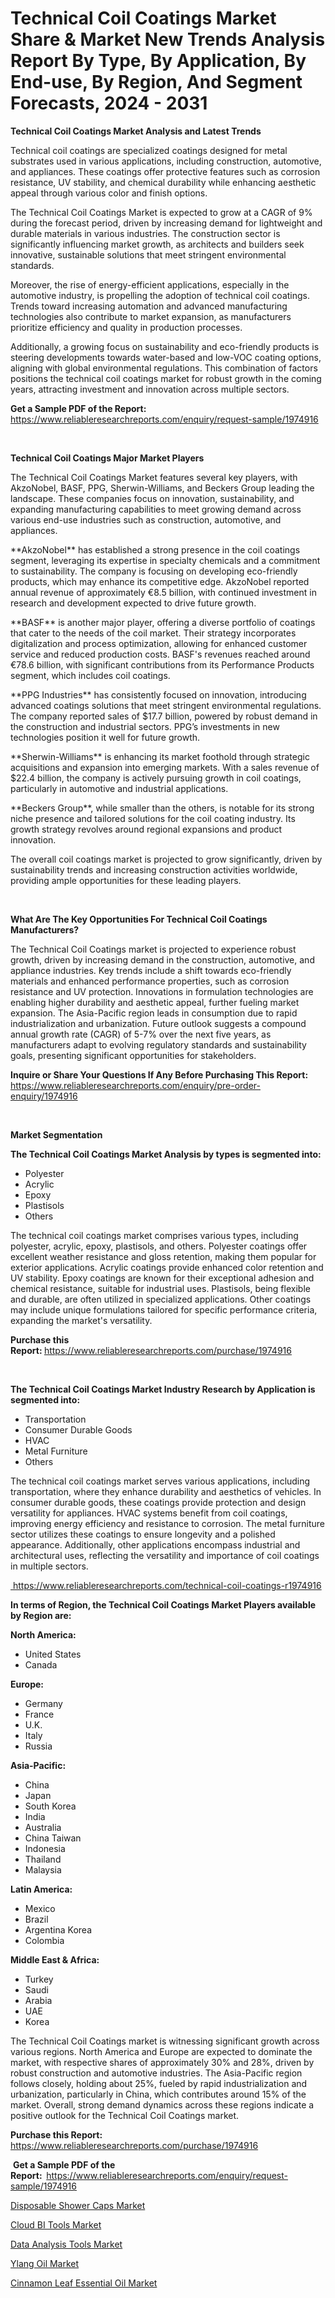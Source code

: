 <p><h1>Technical Coil Coatings Market Share & Market New Trends Analysis Report By Type, By Application, By End-use, By Region, And Segment Forecasts, 2024 - 2031</h1></p><p><strong>Technical Coil Coatings Market Analysis and Latest Trends</strong></p>
<p><p>Technical coil coatings are specialized coatings designed for metal substrates used in various applications, including construction, automotive, and appliances. These coatings offer protective features such as corrosion resistance, UV stability, and chemical durability while enhancing aesthetic appeal through various color and finish options. </p><p>The Technical Coil Coatings Market is expected to grow at a CAGR of 9% during the forecast period, driven by increasing demand for lightweight and durable materials in various industries. The construction sector is significantly influencing market growth, as architects and builders seek innovative, sustainable solutions that meet stringent environmental standards. </p><p>Moreover, the rise of energy-efficient applications, especially in the automotive industry, is propelling the adoption of technical coil coatings. Trends toward increasing automation and advanced manufacturing technologies also contribute to market expansion, as manufacturers prioritize efficiency and quality in production processes. </p><p>Additionally, a growing focus on sustainability and eco-friendly products is steering developments towards water-based and low-VOC coating options, aligning with global environmental regulations. This combination of factors positions the technical coil coatings market for robust growth in the coming years, attracting investment and innovation across multiple sectors.</p></p>
<p><strong>Get a Sample PDF of the Report:&nbsp;</strong> <a href="https://www.reliableresearchreports.com/enquiry/request-sample/1974916?utm_campaign=12&utm_medium=2&utm_source=Github&utm_content=ia&utm_term=14112024&utm_id=technical-coil-coatings">https://www.reliableresearchreports.com/enquiry/request-sample/1974916</a></p>
<p>&nbsp;</p>
<p><strong>Technical Coil Coatings Major Market Players</strong></p>
<p><p>The Technical Coil Coatings Market features several key players, with AkzoNobel, BASF, PPG, Sherwin-Williams, and Beckers Group leading the landscape. These companies focus on innovation, sustainability, and expanding manufacturing capabilities to meet growing demand across various end-use industries such as construction, automotive, and appliances.</p><p>**AkzoNobel** has established a strong presence in the coil coatings segment, leveraging its expertise in specialty chemicals and a commitment to sustainability. The company is focusing on developing eco-friendly products, which may enhance its competitive edge. AkzoNobel reported annual revenue of approximately €8.5 billion, with continued investment in research and development expected to drive future growth.</p><p>**BASF** is another major player, offering a diverse portfolio of coatings that cater to the needs of the coil market. Their strategy incorporates digitalization and process optimization, allowing for enhanced customer service and reduced production costs. BASF's revenues reached around €78.6 billion, with significant contributions from its Performance Products segment, which includes coil coatings.</p><p>**PPG Industries** has consistently focused on innovation, introducing advanced coatings solutions that meet stringent environmental regulations. The company reported sales of $17.7 billion, powered by robust demand in the construction and industrial sectors. PPG’s investments in new technologies position it well for future growth.</p><p>**Sherwin-Williams** is enhancing its market foothold through strategic acquisitions and expansion into emerging markets. With a sales revenue of $22.4 billion, the company is actively pursuing growth in coil coatings, particularly in automotive and industrial applications.</p><p>**Beckers Group**, while smaller than the others, is notable for its strong niche presence and tailored solutions for the coil coating industry. Its growth strategy revolves around regional expansions and product innovation.</p><p>The overall coil coatings market is projected to grow significantly, driven by sustainability trends and increasing construction activities worldwide, providing ample opportunities for these leading players.</p></p>
<p>&nbsp;</p>
<p><strong>What Are The Key Opportunities For Technical Coil Coatings Manufacturers?</strong></p>
<p><p>The Technical Coil Coatings market is projected to experience robust growth, driven by increasing demand in the construction, automotive, and appliance industries. Key trends include a shift towards eco-friendly materials and enhanced performance properties, such as corrosion resistance and UV protection. Innovations in formulation technologies are enabling higher durability and aesthetic appeal, further fueling market expansion. The Asia-Pacific region leads in consumption due to rapid industrialization and urbanization. Future outlook suggests a compound annual growth rate (CAGR) of 5-7% over the next five years, as manufacturers adapt to evolving regulatory standards and sustainability goals, presenting significant opportunities for stakeholders.</p></p>
<p><strong>Inquire or Share Your Questions If Any Before Purchasing This Report:</strong> <a href="https://www.reliableresearchreports.com/enquiry/pre-order-enquiry/1974916?utm_campaign=12&utm_medium=2&utm_source=Github&utm_content=ia&utm_term=14112024&utm_id=technical-coil-coatings">https://www.reliableresearchreports.com/enquiry/pre-order-enquiry/1974916</a></p>
<p>&nbsp;</p>
<p><strong>Market Segmentation</strong></p>
<p><strong>The Technical Coil Coatings Market Analysis by types is segmented into:</strong></p>
<p><ul><li>Polyester</li><li>Acrylic</li><li>Epoxy</li><li>Plastisols</li><li>Others</li></ul></p>
<p><p>The technical coil coatings market comprises various types, including polyester, acrylic, epoxy, plastisols, and others. Polyester coatings offer excellent weather resistance and gloss retention, making them popular for exterior applications. Acrylic coatings provide enhanced color retention and UV stability. Epoxy coatings are known for their exceptional adhesion and chemical resistance, suitable for industrial uses. Plastisols, being flexible and durable, are often utilized in specialized applications. Other coatings may include unique formulations tailored for specific performance criteria, expanding the market's versatility.</p></p>
<p><strong>Purchase this Report:&nbsp;</strong><a href="https://www.reliableresearchreports.com/purchase/1974916?utm_campaign=12&utm_medium=2&utm_source=Github&utm_content=ia&utm_term=14112024&utm_id=technical-coil-coatings">https://www.reliableresearchreports.com/purchase/1974916</a></p>
<p>&nbsp;</p>
<p><strong>The Technical Coil Coatings Market Industry Research by Application is segmented into:</strong></p>
<p><ul><li>Transportation</li><li>Consumer Durable Goods</li><li>HVAC</li><li>Metal Furniture</li><li>Others</li></ul></p>
<p><p>The technical coil coatings market serves various applications, including transportation, where they enhance durability and aesthetics of vehicles. In consumer durable goods, these coatings provide protection and design versatility for appliances. HVAC systems benefit from coil coatings, improving energy efficiency and resistance to corrosion. The metal furniture sector utilizes these coatings to ensure longevity and a polished appearance. Additionally, other applications encompass industrial and architectural uses, reflecting the versatility and importance of coil coatings in multiple sectors.</p></p>
<p><a href="https://www.reliableresearchreports.com/technical-coil-coatings-r1974916?utm_campaign=12&utm_medium=2&utm_source=Github&utm_content=ia&utm_term=14112024&utm_id=technical-coil-coatings">&nbsp;https://www.reliableresearchreports.com/technical-coil-coatings-r1974916</a></p>
<p><strong>In terms of Region, the Technical Coil Coatings Market Players available by Region are:</strong></p>
<p>
    <p> <strong> North America: </strong>
        <ul>
            <li>United States</li>
            <li>Canada</li>
        </ul>
        </p> 
    <p> <strong> Europe: </strong>
        <ul>
            <li>Germany</li>
            <li>France</li>
            <li>U.K.</li>
            <li>Italy</li>
            <li>Russia</li>
        </ul>
        </p> 
    <p> <strong> Asia-Pacific: </strong>
        <ul>
            <li>China</li>
            <li>Japan</li>
            <li>South Korea</li>
            <li>India</li>
            <li>Australia</li>
            <li>China Taiwan</li>
            <li>Indonesia</li>
            <li>Thailand</li>
            <li>Malaysia</li>
        </ul>
        </p> 
    <p> <strong> Latin America: </strong>
        <ul>
            <li>Mexico</li>
            <li>Brazil</li>
            <li>Argentina Korea</li>
            <li>Colombia</li>
        </ul>
        </p> 
    <p> <strong> Middle East & Africa: </strong>
        <ul>
            <li>Turkey</li>
            <li>Saudi</li>
            <li>Arabia</li>
            <li>UAE</li>
            <li>Korea</li>
        </ul>
    </p>
    </p>
<p><p>The Technical Coil Coatings market is witnessing significant growth across various regions. North America and Europe are expected to dominate the market, with respective shares of approximately 30% and 28%, driven by robust construction and automotive industries. The Asia-Pacific region follows closely, holding about 25%, fueled by rapid industrialization and urbanization, particularly in China, which contributes around 15% of the market. Overall, strong demand dynamics across these regions indicate a positive outlook for the Technical Coil Coatings market.</p></p>
<p><strong>Purchase this Report: </strong><a href="https://www.reliableresearchreports.com/purchase/1974916?utm_campaign=12&utm_medium=2&utm_source=Github&utm_content=ia&utm_term=14112024&utm_id=technical-coil-coatings">https://www.reliableresearchreports.com/purchase/1974916</a></p>
<p>&nbsp;<strong>Get a Sample PDF of the Report:&nbsp;&nbsp;</strong><a href="https://www.reliableresearchreports.com/enquiry/request-sample/1974916?utm_campaign=12&utm_medium=2&utm_source=Github&utm_content=ia&utm_term=14112024&utm_id=technical-coil-coatings">https://www.reliableresearchreports.com/enquiry/request-sample/1974916</a></p>
<p><strong></strong></p>
<p><p><a href="https://www.linkedin.com/pulse/disposable-shower-caps-market-trends-focusing-insight-qhdbc?utm_campaign=12&utm_medium=2&utm_source=Github&utm_content=ia&utm_term=14112024&utm_id=technical-coil-coatings">Disposable Shower Caps Market</a></p><p><a href="https://issuu.com/reportprime-2/docs/cloud-bi-tools-market-size-2030.ppt_9afdc783fda183?utm_campaign=12&utm_medium=2&utm_source=Github&utm_content=ia&utm_term=14112024&utm_id=technical-coil-coatings">Cloud BI Tools Market</a></p><p><a href="https://issuu.com/reportprime-2/docs/data-analysis-tools-market-size-203_1514f6be5e6286?utm_campaign=12&utm_medium=2&utm_source=Github&utm_content=ia&utm_term=14112024&utm_id=technical-coil-coatings">Data Analysis Tools Market</a></p><p><a href="https://github.com/AbbasMahmud554/Market-Research-Report-List-1/blob/main/ylang-oil-market.md?utm_campaign=12&utm_medium=2&utm_source=Github&utm_content=ia&utm_term=14112024&utm_id=technical-coil-coatings">Ylang Oil Market</a></p><p><a href="https://github.com/JakirUddin511/Market-Research-Report-List-1/blob/main/cinnamon-leaf-essential-oil-market.md?utm_campaign=12&utm_medium=2&utm_source=Github&utm_content=ia&utm_term=14112024&utm_id=technical-coil-coatings">Cinnamon Leaf Essential Oil Market</a></p></p>